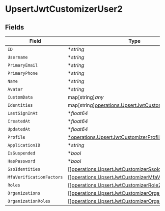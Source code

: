 # UpsertJwtCustomizerUser2


## Fields

| Field                                                                                                                          | Type                                                                                                                           | Required                                                                                                                       | Description                                                                                                                    |
| ------------------------------------------------------------------------------------------------------------------------------ | ------------------------------------------------------------------------------------------------------------------------------ | ------------------------------------------------------------------------------------------------------------------------------ | ------------------------------------------------------------------------------------------------------------------------------ |
| `ID`                                                                                                                           | **string*                                                                                                                      | :heavy_minus_sign:                                                                                                             | N/A                                                                                                                            |
| `Username`                                                                                                                     | **string*                                                                                                                      | :heavy_minus_sign:                                                                                                             | N/A                                                                                                                            |
| `PrimaryEmail`                                                                                                                 | **string*                                                                                                                      | :heavy_minus_sign:                                                                                                             | N/A                                                                                                                            |
| `PrimaryPhone`                                                                                                                 | **string*                                                                                                                      | :heavy_minus_sign:                                                                                                             | N/A                                                                                                                            |
| `Name`                                                                                                                         | **string*                                                                                                                      | :heavy_minus_sign:                                                                                                             | N/A                                                                                                                            |
| `Avatar`                                                                                                                       | **string*                                                                                                                      | :heavy_minus_sign:                                                                                                             | N/A                                                                                                                            |
| `CustomData`                                                                                                                   | map[string]*any*                                                                                                               | :heavy_minus_sign:                                                                                                             | arbitrary                                                                                                                      |
| `Identities`                                                                                                                   | map[string][operations.UpsertJwtCustomizerIdentities2](../../models/operations/upsertjwtcustomizeridentities2.md)              | :heavy_minus_sign:                                                                                                             | N/A                                                                                                                            |
| `LastSignInAt`                                                                                                                 | **float64*                                                                                                                     | :heavy_minus_sign:                                                                                                             | N/A                                                                                                                            |
| `CreatedAt`                                                                                                                    | **float64*                                                                                                                     | :heavy_minus_sign:                                                                                                             | N/A                                                                                                                            |
| `UpdatedAt`                                                                                                                    | **float64*                                                                                                                     | :heavy_minus_sign:                                                                                                             | N/A                                                                                                                            |
| `Profile`                                                                                                                      | [*operations.UpsertJwtCustomizerProfile2](../../models/operations/upsertjwtcustomizerprofile2.md)                              | :heavy_minus_sign:                                                                                                             | N/A                                                                                                                            |
| `ApplicationID`                                                                                                                | **string*                                                                                                                      | :heavy_minus_sign:                                                                                                             | N/A                                                                                                                            |
| `IsSuspended`                                                                                                                  | **bool*                                                                                                                        | :heavy_minus_sign:                                                                                                             | N/A                                                                                                                            |
| `HasPassword`                                                                                                                  | **bool*                                                                                                                        | :heavy_minus_sign:                                                                                                             | N/A                                                                                                                            |
| `SsoIdentities`                                                                                                                | [][operations.UpsertJwtCustomizerSsoIdentity2](../../models/operations/upsertjwtcustomizerssoidentity2.md)                     | :heavy_minus_sign:                                                                                                             | N/A                                                                                                                            |
| `MfaVerificationFactors`                                                                                                       | [][operations.UpsertJwtCustomizerMfaVerificationFactor2](../../models/operations/upsertjwtcustomizermfaverificationfactor2.md) | :heavy_minus_sign:                                                                                                             | N/A                                                                                                                            |
| `Roles`                                                                                                                        | [][operations.UpsertJwtCustomizerRole2](../../models/operations/upsertjwtcustomizerrole2.md)                                   | :heavy_minus_sign:                                                                                                             | N/A                                                                                                                            |
| `Organizations`                                                                                                                | [][operations.UpsertJwtCustomizerOrganization2](../../models/operations/upsertjwtcustomizerorganization2.md)                   | :heavy_minus_sign:                                                                                                             | N/A                                                                                                                            |
| `OrganizationRoles`                                                                                                            | [][operations.UpsertJwtCustomizerOrganizationRole2](../../models/operations/upsertjwtcustomizerorganizationrole2.md)           | :heavy_minus_sign:                                                                                                             | N/A                                                                                                                            |